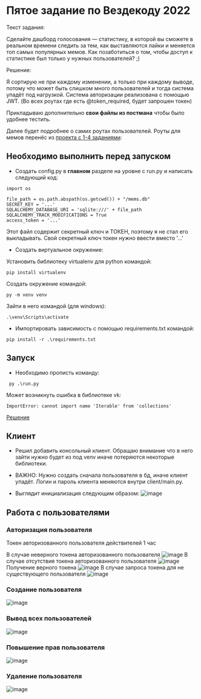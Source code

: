 # Пятое задание по Вездекоду 2022

Текст задания:

Сделайте дашборд голосования — статистику, в которой вы сможете в реальном времени следить за тем, как выставляются лайки и меняется топ самых популярных мемов. 
Как позаботиться о том, чтобы доступ к статистике был только у нужных пользователей? ;)

Решение:

Я сортирую не при каждому изменении, а только при каждому выводе, потому что может быть слишком много пользователей и тогда система упадёт под нагрузкой.
Система авторизации реализована с помощью JWT. (Во всех роутах где есть @token_required, будет запрошен токен)

Прикладываю дополнительно **свои файлы из постмана** чтобы было удобнее тестить.

Далее будет подробнее о самих роутах пользователей. Роуты для мемов перенёс из [проекта с 1-4 заданиями](https://github.com/lShoichil/everywhere_code_2022):

## Необходимо выполнить перед запуском
- Создать config.py в **главном** разделе на уровне с run.py и написать следующий код:
```
import os

file_path = os.path.abspath(os.getcwd()) + "/mems.db"
SECRET_KEY = '...'
SQLALCHEMY_DATABASE_URI = 'sqlite:///' + file_path
SQLALCHEMY_TRACK_MODIFICATIONS = True
access_token = '...'

```
Этот файл содержит секретный ключ и ТОКЕН, поэтому я не стал его выкладывать. Свой секретный ключ токен нужно ввести вместо '...'
- Создать виртуальное окружение:

Установить библиотеку virtualenv для python командой:
```
pip install virtualenv 
```
Создать окружение командой:
```
py -m venv venv  
```
Зайти в него командой (для windows):
```
.\venv\Scripts\activate
```
- Импортировать зависимость с помощью requirements.txt командой:
```
pip install -r .\requirements.txt
```

## Запуск
- Необходимо прописть команду:
```
 py .\run.py  
```
Может возникнуть ошибка в библиотеке vk:
```
ImportError: cannot import name 'Iterable' from 'collections'
```
[Решение](https://stackoverflow.com/questions/35762077/creating-a-new-object-returns-attributeerror-list-object-has-no-attribute-s)


## Клиент
- Решил добавить консольный клиент. Обращаю внимание что в него зайти нужно будет из под venv иначе потеряются некоторые библиотеки.

- ВАЖНО: Нужно создать сначала пользователя в бд, иначе клиент упадёт. Логин и пароль клиента меняются внутри client/main.py.

- Выглядит инициализация следующим образом:
![image](https://user-images.githubusercontent.com/78679833/174470340-ad6e8a85-016c-4441-9423-e39d2988cbaa.png)

## Работа с пользователями
### Авторизация пользователя
Токен авторизованного пользователя действителей 1 час

В случае неверного токена авторизованного пользователя
![image](https://user-images.githubusercontent.com/78679833/149453545-ba5db68d-dcc1-4844-a2e5-eb55125e1c8f.png)
В случае отсутствия токена авторизованного пользователя
![image](https://user-images.githubusercontent.com/78679833/149453568-03f4057c-dd72-4410-aba0-b326186b0c4d.png)
Получение верного токена
![image](https://user-images.githubusercontent.com/78679833/149453607-79975d85-6e36-41f8-bf2a-84ebfc6cd023.png)
В случае запроса токена для не существующего пользователя
![image](https://user-images.githubusercontent.com/78679833/149453687-33674fd4-6771-4a2b-b711-afd40be44883.png)
### Создание пользователя
![image](https://user-images.githubusercontent.com/78679833/174469890-a73fa08f-aba1-4728-bec3-6effb8d0268e.png)
### Вывод всех пользователей
![image](https://user-images.githubusercontent.com/78679833/174469882-603a5f91-0207-4c9c-b763-82b97558fd31.png)
### Повышение прав пользователя
![image](https://user-images.githubusercontent.com/78679833/174469876-36b60dd4-68fe-48d9-b3fe-a740121ea712.png)
### Удаление пользователя
![image](https://user-images.githubusercontent.com/78679833/174469864-d8a3c7d0-85af-4431-b102-a73f34a0bab7.png)

